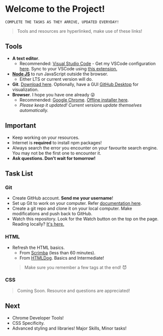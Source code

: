 # Welcome to the Project!
    COMPLETE THE TASKS AS THEY ARRIVE, UPDATED EVERYDAY!
> Tools and resources are hyperlinked, make use of these links! 
## Tools
 - **A text editor**.
	 - Recommended: [Visual Studio Code](https://code.visualstudio.com)
			 - Get my VSCode configuration [here](https://gist.github.com/therj/5ae79cedccb87ae4479e54174b35cc14). Sync to your VSCode using [this extension.](https://marketplace.visualstudio.com/items?itemName=Shan.code-settings-sync)
 - **[Node JS](https://nodejs.org)** to run JavaScript outside the browser.
	 - Either LTS or current version will do.
- **Git**. [Download here](https://git-scm.com/downloads). Optionally, have a GUI [GitHub Desktop](https://desktop.github.com) for visualization.
 - **Browser**. I hope you have one already 😜
	 - Recommended: [Google Chrome](https://www.google.com/chrome/). [Offline installer here](https://www.google.com/chrome/eula.html?system=true&standalone=1&platform=win64).
	 - *Please keep it updated! Current versions update themselves automatically.*

	 
## Important
 - Keep working on your resources.
 - Internet is **required** to install npm packages!
 -  Always search the error you encounter on your favourite search engine. You may not be the first one to encounter it.
 - **Ask questions. Don't wait for tomorrow!**
 
## Task List
### Git
- Create GitHub account. **Send me your username**!
- Set up Git to work on  your computer. Refer [documentation here](https://git-scm.com/docs).
- Create a git repo and clone it on your local computer. Make modifications and push back to GitHub. 
- Watch this repository. Look for the Watch button on the top on the page. Reading locally? [It's here.](https://github.com/therj/project)

### HTML
- Refresh the HTML basics.
	- From [Scrimba](https://scrimba.com/g/ghtml)  (less than 60 minutes). 
	- From [HTMLDog](http://www.htmldog.com/guides/html/). Basics and Intermediate!
	> Make sure you remember a few tags at the end! 😈

### CSS
> Coming Soon.
> Resource and questions are appreciated!

## Next
- Chrome Developer Tools!
- CSS Specificity.
-  Advanced styling and libraries!
Major Skills, Minor tasks!
